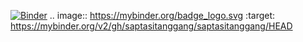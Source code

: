 [![Binder](https://mybinder.org/badge_logo.svg)](https://mybinder.org/v2/gh/saptasitanggang/saptasitanggang/HEAD)
.. image:: https://mybinder.org/badge_logo.svg
 :target: https://mybinder.org/v2/gh/saptasitanggang/saptasitanggang/HEAD
